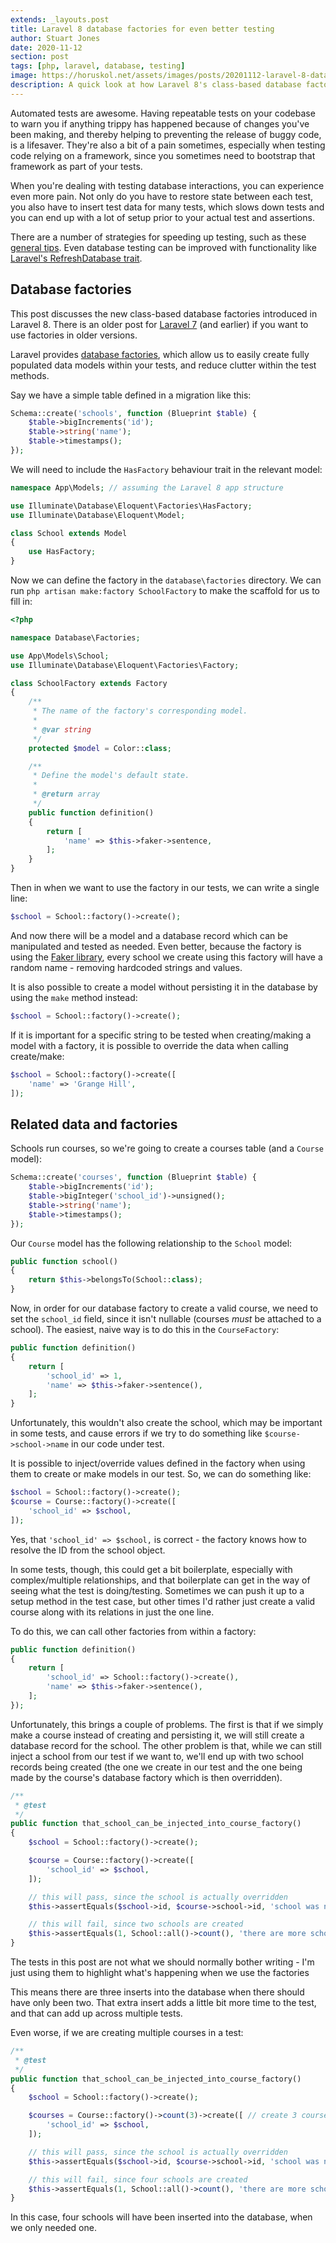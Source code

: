 ```yaml
---
extends: _layouts.post
title: Laravel 8 database factories for even better testing
author: Stuart Jones
date: 2020-11-12
section: post
tags: [php, laravel, database, testing]
image: https://horuskol.net/assets/images/posts/20201112-laravel-8-database-factories/factory-robots-800.jpg
description: A quick look at how Laravel 8's class-based database factories help with simpler tests, and how being lazy can speed up your tests.
---
```


Automated tests are awesome. Having repeatable tests on your codebase to warn you if anything trippy has happened because of changes you've been making, and thereby helping to preventing the release of buggy code, is a lifesaver. They're also a bit of a pain sometimes, especially when testing code relying on a framework, since you sometimes need  to bootstrap that framework as part of your tests.

When you're dealing with testing database interactions, you can experience even more pain. Not only do you have to  restore state between each test, you also have to insert test data for many tests, which slows down tests and you can end up with a lot of setup prior to your actual test and assertions.

There are a number of strategies for speeding up testing, such as these [general tips][tips to speed up phpunit tests - Laravel News]. Even database testing can be improved with functionality like [Laravel's RefreshDatabase trait][Under the hood: How RefreshDatabase works in Laravel tests].

## Database factories

<aside>
This post discusses the new class-based database factories introduced in Laravel 8. There is an older post for <a href="/blog/2020-02-19/laravel-database-factories-for-better-testing/" class="text-blue-700 visited:text-purple-700 hover:text-indigo-500 underline">Laravel 7</a> (and earlier) if you want to use factories in older versions.
</aside>

Laravel provides [database factories][factories for database testing on Laravel docs], which allow us to easily create fully populated data models within your tests, and reduce clutter within the test methods.

Say we have a simple table defined in a migration like this:

```php
Schema::create('schools', function (Blueprint $table) {
    $table->bigIncrements('id');
    $table->string('name');
    $table->timestamps();
});
```

We will need to include the `HasFactory` behaviour trait in the relevant model:

```php
namespace App\Models; // assuming the Laravel 8 app structure

use Illuminate\Database\Eloquent\Factories\HasFactory;
use Illuminate\Database\Eloquent\Model;

class School extends Model
{
    use HasFactory;
}
```

Now we can define the factory in the `database\factories` directory. We can run `php artisan make:factory SchoolFactory` to make the scaffold for us to fill in:

```php
<?php

namespace Database\Factories;

use App\Models\School;
use Illuminate\Database\Eloquent\Factories\Factory;

class SchoolFactory extends Factory
{
    /**
     * The name of the factory's corresponding model.
     *
     * @var string
     */
    protected $model = Color::class;

    /**
     * Define the model's default state.
     *
     * @return array
     */
    public function definition()
    {
        return [
            'name' => $this->faker->sentence,
        ];
    }
}
```

Then in when we want to use the factory in our tests, we can write a single line:

```php
$school = School::factory()->create();
```

And now there will be a model and a database record which can be manipulated and tested as needed. Even better, because the factory is using the [Faker library][Faker on GitHub], every school we create using this factory will have a random name - removing hardcoded strings and values.

It is also possible to create a model without persisting it in the database by using the `make` method instead:

```php
$school = School::factory()->create();
```

If it is important for a specific string to be tested when creating/making a model with a factory, it is possible to override the data when calling create/make:

```php
$school = School::factory()->create([
    'name' => 'Grange Hill',
]);
```

## Related data and factories

Schools run courses, so we're going to create a courses table (and a `Course` model):

```php
Schema::create('courses', function (Blueprint $table) {
    $table->bigIncrements('id');
    $table->bigInteger('school_id')->unsigned();
    $table->string('name');
    $table->timestamps();
});
```

Our `Course` model has the following relationship to the `School` model:

```php
public function school()
{
    return $this->belongsTo(School::class);
}
```

Now, in order for our database factory to create a valid course, we need to set the `school_id` field, since it isn't nullable (courses _must_ be attached to a school). The easiest, naive way is to do this in the `CourseFactory`:

```php
public function definition()
{
    return [
        'school_id' => 1,
        'name' => $this->faker->sentence(),
    ];
}
```

Unfortunately, this wouldn't also create the school, which may be important in some tests, and cause errors if we try to do something like `$course->school->name` in our code under test.

It is possible to inject/override values defined in the factory when using them to create or make models in our test. So, we can do something like:

```php
$school = School::factory()->create();
$course = Course::factory()->create([
    'school_id' => $school,
]);
```

<aside>
Yes, that <code>'school_id' => $school,</code> is correct - the factory knows how to resolve the ID from the school object.
</aside>

In some tests, though, this could get a bit boilerplate, especially with complex/multiple relationships, and that boilerplate can get in the way of seeing what the test is doing/testing. Sometimes we can push it up to a setup method in the test case, but other times I'd rather just create a valid course along with its relations in just the one line.

To do this, we can call other factories from within a factory:

```php
public function definition()
{
    return [
        'school_id' => School::factory()->create(),
        'name' => $this->faker->sentence(),
    ];
});
```

Unfortunately, this brings a couple of problems. The first is that if we simply make a course instead of creating and persisting it, we will still create a database record for the school. The other problem is that, while we can still inject a school from our test if we want to, we'll end up with two school records being created (the one we create in our test and the one being made by the course's database factory which is then overridden).

```php
/**
 * @test
 */
public function that_school_can_be_injected_into_course_factory()
{
    $school = School::factory()->create();

    $course = Course::factory()->create([
        'school_id' => $school,
    ]);

    // this will pass, since the school is actually overridden
    $this->assertEquals($school->id, $course->school->id, 'school was not overridden');

    // this will fail, since two schools are created
    $this->assertEquals(1, School::all()->count(), 'there are more schools than there should be');
}
```

<aside>The tests in this post are not what we should normally bother writing - I'm just using them to highlight what's happening when we use the factories</aside>

This means there are three inserts into the database when there should have only been two. That extra insert adds a little bit more time to the test, and that can add up across multiple tests.

Even worse, if we are creating multiple courses in a test:

```php
/**
 * @test
 */
public function that_school_can_be_injected_into_course_factory()
{
    $school = School::factory()->create();

    $courses = Course::factory()->count(3)->create([ // create 3 courses
        'school_id' => $school,
    ]);

    // this will pass, since the school is actually overridden
    $this->assertEquals($school->id, $course->school->id, 'school was not overridden');

    // this will fail, since four schools are created
    $this->assertEquals(1, School::all()->count(), 'there are more schools than there should be');
}
```

In this case, four schools will have been inserted into the database, when we only needed one.

[tips to speed up phpunit tests - Laravel News]: https://laravel-news.com/tips-to-speed-up-phpunit-tests
[Under the hood: How RefreshDatabase works in Laravel tests]: https://dev.to/daniel_werner/under-the-hood-how-refreshdatabase-works-in-laravel-tests-2728
[factories for database testing on Laravel docs]: https://laravel.com/docs/8.x/database-testing#writing-factories
[Faker on GitHub]: https://github.com/fzaninotto/Faker